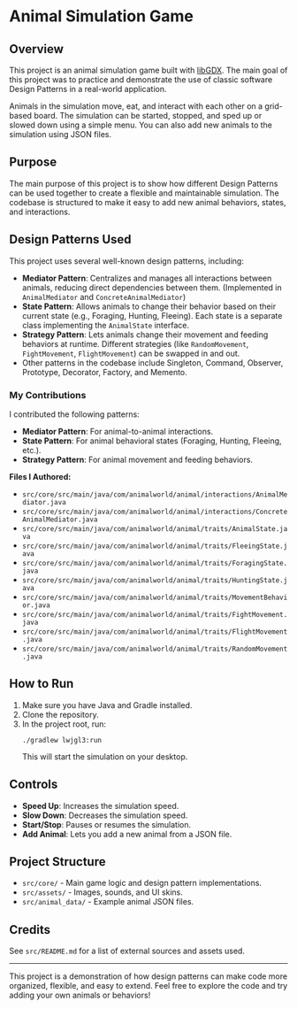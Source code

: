 # Animal Simulation Game

## Overview
This project is an animal simulation game built with [libGDX](https://libgdx.com/). The main goal of this project was to practice and demonstrate the use of classic software Design Patterns in a real-world application.

Animals in the simulation move, eat, and interact with each other on a grid-based board. The simulation can be started, stopped, and sped up or slowed down using a simple menu. You can also add new animals to the simulation using JSON files.

## Purpose
The main purpose of this project is to show how different Design Patterns can be used together to create a flexible and maintainable simulation. The codebase is structured to make it easy to add new animal behaviors, states, and interactions.

## Design Patterns Used
This project uses several well-known design patterns, including:

- **Mediator Pattern**: Centralizes and manages all interactions between animals, reducing direct dependencies between them. (Implemented in `AnimalMediator` and `ConcreteAnimalMediator`)
- **State Pattern**: Allows animals to change their behavior based on their current state (e.g., Foraging, Hunting, Fleeing). Each state is a separate class implementing the `AnimalState` interface.
- **Strategy Pattern**: Lets animals change their movement and feeding behaviors at runtime. Different strategies (like `RandomMovement`, `FightMovement`, `FlightMovement`) can be swapped in and out.
- Other patterns in the codebase include Singleton, Command, Observer, Prototype, Decorator, Factory, and Memento.

### My Contributions
I contributed the following patterns:
- **Mediator Pattern**: For animal-to-animal interactions.
- **State Pattern**: For animal behavioral states (Foraging, Hunting, Fleeing, etc.).
- **Strategy Pattern**: For animal movement and feeding behaviors.

**Files I Authored:**
- `src/core/src/main/java/com/animalworld/animal/interactions/AnimalMediator.java`
- `src/core/src/main/java/com/animalworld/animal/interactions/ConcreteAnimalMediator.java`
- `src/core/src/main/java/com/animalworld/animal/traits/AnimalState.java`
- `src/core/src/main/java/com/animalworld/animal/traits/FleeingState.java`
- `src/core/src/main/java/com/animalworld/animal/traits/ForagingState.java`
- `src/core/src/main/java/com/animalworld/animal/traits/HuntingState.java`
- `src/core/src/main/java/com/animalworld/animal/traits/MovementBehavior.java`
- `src/core/src/main/java/com/animalworld/animal/traits/FightMovement.java`
- `src/core/src/main/java/com/animalworld/animal/traits/FlightMovement.java`
- `src/core/src/main/java/com/animalworld/animal/traits/RandomMovement.java`

## How to Run
1. Make sure you have Java and Gradle installed.
2. Clone the repository.
3. In the project root, run:
   ```
   ./gradlew lwjgl3:run
   ```
   This will start the simulation on your desktop.

## Controls
- **Speed Up**: Increases the simulation speed.
- **Slow Down**: Decreases the simulation speed.
- **Start/Stop**: Pauses or resumes the simulation.
- **Add Animal**: Lets you add a new animal from a JSON file.

## Project Structure
- `src/core/` - Main game logic and design pattern implementations.
- `src/assets/` - Images, sounds, and UI skins.
- `src/animal_data/` - Example animal JSON files.

## Credits
See `src/README.md` for a list of external sources and assets used.

---
This project is a demonstration of how design patterns can make code more organized, flexible, and easy to extend. Feel free to explore the code and try adding your own animals or behaviors! 
